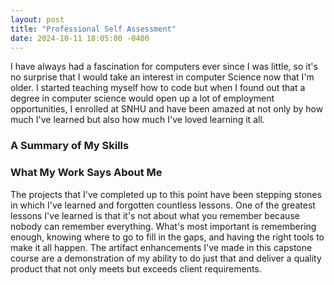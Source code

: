 ```yaml
---
layout: post
title: "Professional Self Assessment"
date: 2024-10-11 18:05:00 -0400
---
```

I have always had a fascination for computers ever since I was little, so it's no surprise that I would take an interest in computer Science now that I'm older. I started teaching myself how to code but when I found out that a degree in computer science would open up a lot of employment opportunities, I enrolled at SNHU and have been amazed at not only by how much I've learned but also how much I've loved learning it all. 
<br>

### A Summary of My Skills


### What My Work Says About Me
The projects that I've completed up to this point have been stepping stones in which I've learned and forgotten countless lessons. One of the greatest lessons I've learned is that it's not about what you remember because nobody can remember everything. What's most important is remembering enough, knowing where to go to fill in the gaps, and having the right tools to make it all happen. The artifact enhancements I've made in this capstone course are a demonstration of my ability to do just that and deliver a quality product that not only meets but exceeds client requirements.
<br>
